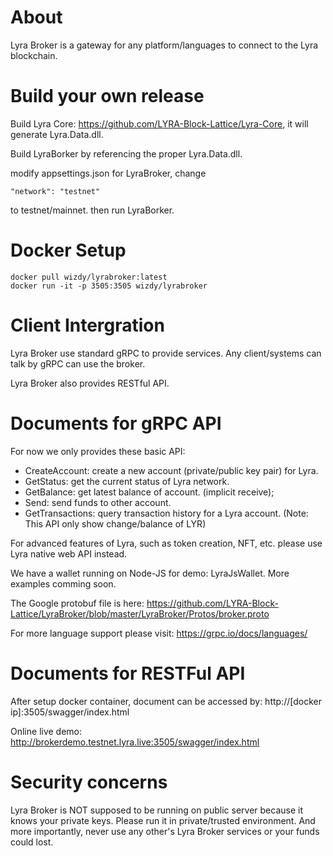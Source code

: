 # About

Lyra Broker is a gateway for any platform/languages to connect to the Lyra blockchain.

# Build your own release

Build Lyra Core: https://github.com/LYRA-Block-Lattice/Lyra-Core, it will generate Lyra.Data.dll.

Build LyraBorker by referencing the proper Lyra.Data.dll.

modify appsettings.json for LyraBroker, change

``"network": "testnet"``

to testnet/mainnet. then run LyraBorker.

# Docker Setup

	docker pull wizdy/lyrabroker:latest
	docker run -it -p 3505:3505 wizdy/lyrabroker

# Client Intergration

Lyra Broker use standard gRPC to provide services. Any client/systems can talk by gRPC can use the broker.

Lyra Broker also provides RESTful API.

# Documents for gRPC API

For now we only provides these basic API:

* CreateAccount: create a new account (private/public key pair) for Lyra.
* GetStatus: get the current status of Lyra network.
* GetBalance: get latest balance of account. (implicit receive);
* Send: send funds to other account.
* GetTransactions: query transaction history for a Lyra account. (Note: This API only show change/balance of LYR)

For advanced features of Lyra, such as token creation, NFT, etc. please use Lyra native web API instead.

We have a wallet running on Node-JS for demo: LyraJsWallet. More examples comming soon.

The Google protobuf file is here: https://github.com/LYRA-Block-Lattice/LyraBroker/blob/master/LyraBroker/Protos/broker.proto

For more language support please visit: https://grpc.io/docs/languages/

# Documents for RESTFul API

After setup docker container, document can be accessed by: http://[docker ip]:3505/swagger/index.html 

Online live demo: http://brokerdemo.testnet.lyra.live:3505/swagger/index.html

# Security concerns

Lyra Broker is NOT supposed to be running on public server because it knows your private keys. 
Please run it in private/trusted environment. And more importantly, never use any other's Lyra Broker services or your funds could lost.


